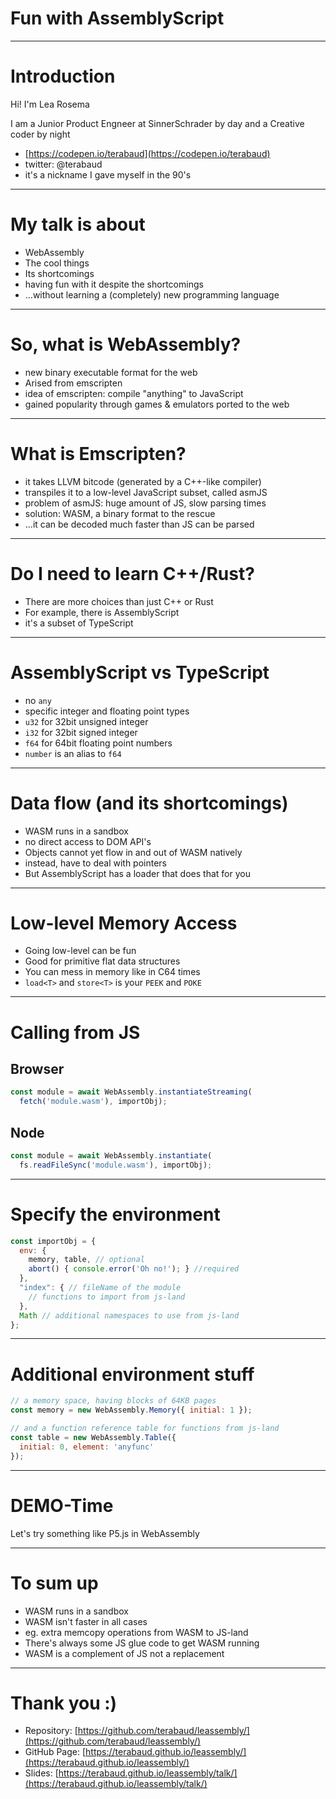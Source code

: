 # Fun with AssemblyScript
-----------------------------------------------
# Introduction

Hi! I'm Lea Rosema 

I am a Junior Product Engneer at SinnerSchrader by day
and a Creative coder by night

 * [https://codepen.io/terabaud](https://codepen.io/terabaud)
 * twitter: @terabaud
 * it's a nickname I gave myself in the 90's

------------------------------------------------
# My talk is about

* WebAssembly
* The cool things
* Its shortcomings
* having fun with it despite the shortcomings
* ...without learning a (completely) new programming language

------------------------------------------------
# So, what is WebAssembly?

* new binary executable format for the web
* Arised from emscripten
* idea of emscripten: compile "anything" to JavaScript
* gained popularity through games & emulators ported to the web

------------------------------------------------

# What is Emscripten?

* it takes LLVM bitcode (generated by a C++-like compiler)
* transpiles it to a low-level JavaScript subset, called asmJS
* problem of asmJS: huge amount of JS, slow parsing times
* solution: WASM, a binary format to the rescue
* ...it can be decoded much faster than JS can be parsed

-------------------------------------------------

# Do I need to learn C++/Rust?

* There are more choices than just C++ or Rust
* For example, there is AssemblyScript
* it's a subset of TypeScript

--------------------------------------------------
# AssemblyScript vs TypeScript

* no `any`
* specific integer and floating point types
* `u32` for 32bit unsigned integer
* `i32` for 32bit signed integer
* `f64` for 64bit floating point numbers
* `number` is an alias to `f64`

--------------------------------------------------
# Data flow (and its shortcomings)

* WASM runs in a sandbox
* no direct access to DOM API's
* Objects cannot yet flow in and out of WASM natively
* instead, have to deal with pointers
* But AssemblyScript has a loader that does that for you

---------------------------------------------------
# Low-level Memory Access

* Going low-level can be fun
* Good for primitive flat data structures
* You can mess in memory like in C64 times
* `load<T>` and `store<T>` is your `PEEK` and `POKE`

---------------------------------------------------
# Calling from JS

## Browser

```js
const module = await WebAssembly.instantiateStreaming(
  fetch('module.wasm'), importObj);
```

## Node

```js
const module = await WebAssembly.instantiate(
  fs.readFileSync('module.wasm'), importObj);
```
---------------------------------------------------
# Specify the environment

```js
const importObj = {
  env: {
    memory, table, // optional
    abort() { console.error('Oh no!'); } //required
  },
  "index": { // fileName of the module
    // functions to import from js-land
  },
  Math // additional namespaces to use from js-land
};
```
---------------------------------------------------
# Additional environment stuff

```js
// a memory space, having blocks of 64KB pages
const memory = new WebAssembly.Memory({ initial: 1 }); 

// and a function reference table for functions from js-land
const table = new WebAssembly.Table({
  initial: 0, element: 'anyfunc'
});
```

---------------------------------------------------
# DEMO-Time

Let's try something like P5.js in WebAssembly

-------------------------------------------------

# To sum up

* WASM runs in a sandbox
* WASM isn't faster in all cases
* eg. extra memcopy operations from WASM to JS-land
* There's always some JS glue code to get WASM running
* WASM is a complement of JS not a replacement

--------------------------------------------------

# Thank you :)

* Repository: [https://github.com/terabaud/leassembly/](https://github.com/terabaud/leassembly/)
* GitHub Page: [https://terabaud.github.io/leassembly/](https://terabaud.github.io/leassembly/)
* Slides: [https://terabaud.github.io/leassembly/talk/](https://terabaud.github.io/leassembly/talk/)